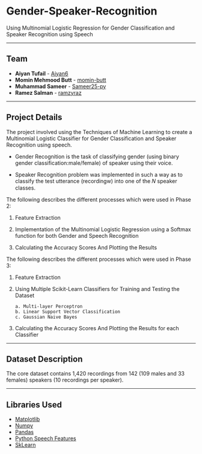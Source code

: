 # Gender-Speaker-Recognition
Using Multinomial Logistic Regression for Gender Classification and Speaker Recognition using Speech

---

## Team

- **Aiyan Tufail** - [Aiyan6](https://github.com/Aiyan6)
- **Momin Mehmood Butt** - [momin-butt](https://github.com/momin-butt)
- **Muhammad Sameer** - [Sameer25-py](https://github.com/Sameer25-py)
- **Ramez Salman** - [ramzyraz](https://github.com/ramzyraz)

---

## Project Details

The project involved using the Techniques of Machine Learning to create a Multinomial Logistic Classifier for Gender Classification and Speaker Recognition using speech.      

   * Gender Recognition is the task of classifying gender (using binary gender classification:male/female) of speaker using their voice. 

   * Speaker Recognition problem was implemented in such a way as to classify the test utterance (recordingw) into one of the 𝑁 speaker classes.

The following describes the different processes which were used in Phase 2:

  1. Feature Extraction

  2. Implementation of the Multinomial Logistic Regression using a Softmax function for both Gender and Speech Recognition

  3. Calculating the Accuracy Scores And Plotting the Results
  
The following describes the different processes which were used in Phase 3:

  1. Feature Extraction

  2. Using Multiple Scikit-Learn Classifiers for Training and Testing the Dataset
  
     ```
     a. Multi-layer Perceptron   
     b. Linear Support Vector Classification 
     c. Gaussian Naive Bayes 
     ```
    
  3. Calculating the Accuracy Scores And Plotting the Results for each Classifier

---

## Dataset Description

The core dataset contains 1,420 recordings from 142 (109 males and 33 females) speakers (10 recordings per speaker).

---

## Libraries Used

- [Matplotlib](https://matplotlib.org/)
- [Numpy](https://numpy.org/)
- [Pandas](https://pandas.pydata.org/)
- [Python Speech Features](https://pypi.org/project/python_speech_features/)
- [SkLearn](https://scikit-learn.org/stable/)
